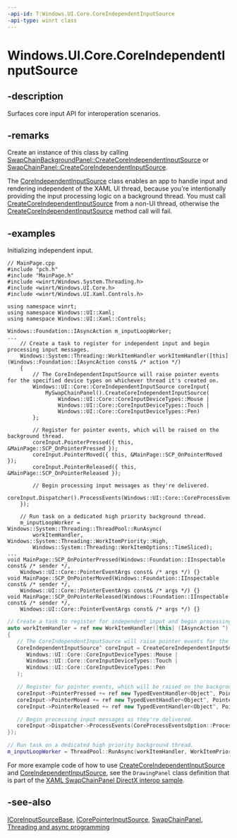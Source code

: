 ```yaml
---
-api-id: T:Windows.UI.Core.CoreIndependentInputSource
-api-type: winrt class
---
```


<!-- Class syntax.
public class CoreIndependentInputSource : Windows.UI.Core.ICoreInputSourceBase, Windows.UI.Core.ICorePointerInputSource
-->

# Windows.UI.Core.CoreIndependentInputSource

## -description
Surfaces core input API for interoperation scenarios.

## -remarks
Create an instance of this class by calling [SwapChainBackgroundPanel::CreateCoreIndependentInputSource](../windows.ui.xaml.controls/swapchainbackgroundpanel_createcoreindependentinputsource.md) or [SwapChainPanel::CreateCoreIndependentInputSource](../windows.ui.xaml.controls/swapchainpanel_createcoreindependentinputsource.md).

The [CoreIndependentInputSource](coreindependentinputsource.md) class enables an app to handle input and rendering independent of the XAML UI thread, because you're intentionally providing the input processing logic on a background thread. You must call [CreateCoreIndependentInputSource](../windows.ui.xaml.controls/swapchainpanel_createcoreindependentinputsource.md) from a non-UI thread, otherwise the [CreateCoreIndependentInputSource](../windows.ui.xaml.controls/swapchainpanel_createcoreindependentinputsource.md) method call will fail.

## -examples

Initializing independent input.

```cppwinrt
// MainPage.cpp
#include "pch.h"
#include "MainPage.h"
#include <winrt/Windows.System.Threading.h>
#include <winrt/Windows.UI.Core.h>
#include <winrt/Windows.UI.Xaml.Controls.h>

using namespace winrt;
using namespace Windows::UI::Xaml;
using namespace Windows::UI::Xaml::Controls;

Windows::Foundation::IAsyncAction m_inputLoopWorker;
...
    // Create a task to register for independent input and begin processing input messages.
    Windows::System::Threading::WorkItemHandler workItemHandler([this](Windows::Foundation::IAsyncAction const& /* action */)
    {
        // The CoreIndependentInputSource will raise pointer events for the specified device types on whichever thread it's created on.
        Windows::UI::Core::CoreIndependentInputSource coreInput{
            MySwapChainPanel().CreateCoreIndependentInputSource(
                Windows::UI::Core::CoreInputDeviceTypes::Mouse |
                Windows::UI::Core::CoreInputDeviceTypes::Touch |
                Windows::UI::Core::CoreInputDeviceTypes::Pen)
        };

        // Register for pointer events, which will be raised on the background thread.
        coreInput.PointerPressed({ this, &MainPage::SCP_OnPointerPressed });
        coreInput.PointerMoved({ this, &MainPage::SCP_OnPointerMoved });
        coreInput.PointerReleased({ this, &MainPage::SCP_OnPointerReleased });

        // Begin processing input messages as they're delivered.
        coreInput.Dispatcher().ProcessEvents(Windows::UI::Core::CoreProcessEventsOption::ProcessUntilQuit);
    });

    // Run task on a dedicated high priority background thread.
    m_inputLoopWorker = Windows::System::Threading::ThreadPool::RunAsync(
        workItemHandler, Windows::System::Threading::WorkItemPriority::High,
        Windows::System::Threading::WorkItemOptions::TimeSliced);
...
void MainPage::SCP_OnPointerPressed(Windows::Foundation::IInspectable const& /* sender */,
    Windows::UI::Core::PointerEventArgs const& /* args */) {}
void MainPage::SCP_OnPointerMoved(Windows::Foundation::IInspectable const& /* sender */,
    Windows::UI::Core::PointerEventArgs const& /* args */) {}
void MainPage::SCP_OnPointerReleased(Windows::Foundation::IInspectable const& /* sender */,
    Windows::UI::Core::PointerEventArgs const& /* args */) {}
```

```cpp
// Create a task to register for independent input and begin processing input messages.
auto workItemHandler = ref new WorkItemHandler([this] (IAsyncAction ^)
{
   // The CoreIndependentInputSource will raise pointer events for the specified device types on whichever thread it's created on.
   CoreIndependentInputSource^ coreInput = CreateCoreIndependentInputSource(
      Windows::UI::Core::CoreInputDeviceTypes::Mouse |
      Windows::UI::Core::CoreInputDeviceTypes::Touch |
      Windows::UI::Core::CoreInputDeviceTypes::Pen
   );

   // Register for pointer events, which will be raised on the background thread.
   coreInput->PointerPressed += ref new TypedEventHandler<Object^, PointerEventArgs^>(this, &MyClass::OnPointerPressed);
   coreInput->PointerMoved += ref new TypedEventHandler<Object^, PointerEventArgs^>(this, &MyClass::OnPointerMoved);
   coreInput->PointerReleased += ref new TypedEventHandler<Object^, PointerEventArgs^>(this, &MyClass::OnPointerReleased);

   // Begin processing input messages as they're delivered.
   coreInput->Dispatcher->ProcessEvents(CoreProcessEventsOption::ProcessUntilQuit);
});

// Run task on a dedicated high priority background thread.
m_inputLoopWorker = ThreadPool::RunAsync(workItemHandler, WorkItemPriority::High, WorkItemOptions::TimeSliced);
```

For more example code of how to use [CreateCoreIndependentInputSource](../windows.ui.xaml.controls/swapchainpanel_createcoreindependentinputsource.md) and [CoreIndependentInputSource](coreindependentinputsource.md), see the `DrawingPanel` class definition that is part of the [XAML SwapChainPanel DirectX interop sample](http://go.microsoft.com/fwlink/p/?LinkID=309155).

## -see-also
[ICoreInputSourceBase](icoreinputsourcebase.md), [ICorePointerInputSource](icorepointerinputsource.md), [SwapChainPanel](../windows.ui.xaml.controls/swapchainpanel.md), [Threading and async programming](http://msdn.microsoft.com/library/beac6333-655a-4bcf-9caf-bba15f715ea5)